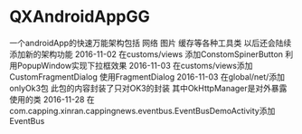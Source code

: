 # QXAndroidAppGG
一个androidApp的快速万能架构包括 网络  图片 缓存等各种工具类  以后还会陆续添加新的架构功能
2016-11-02 在customs/views 添加ConstomSpinerButton 利用PopupWindow实现下拉框效果
2016-11-03 在customs/views添加CustomFragmentDialog 使用FragmentDialog
2016-11-03 在global/net/添加onlyOk3包 此包的内容封装了只对OK3的封装 其中OkHttpManager是对外暴露使用的类
2016-11-28 在com.capping.xinran.cappingnews.eventbus.EventBusDemoActivity添加EventBus
